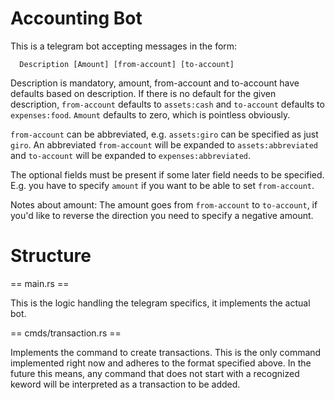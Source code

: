 # Accounting Bot

This is a telegram bot accepting messages in the form:

```
  Description [Amount] [from-account] [to-account]
```

Description is mandatory, amount, from-account and to-account have defaults
based on description. If there is no default for the given description,
`from-account` defaults to `assets:cash` and `to-account` defaults to `expenses:food`.
`Amount` defaults to zero, which is pointless obviously.

`from-account` can be abbreviated, e.g. `assets:giro` can be specified as just
`giro`. An abbreviated `from-account` will be expanded to `assets:abbreviated` and
`to-account` will be expanded to `expenses:abbreviated`.

The optional fields must be present if some later field needs to be specified.
E.g. you have to specify `amount` if you want to be able to set `from-account`.


Notes about amount: The amount goes from `from-account` to `to-account`, if
you'd like to reverse the direction you need to specify a negative amount.

# Structure

== main.rs ==

This is the logic handling the telegram specifics, it implements the actual bot.


== cmds/transaction.rs ==

Implements the command to create transactions. This is the only command
implemented right now and adheres to the format specified above. In the future
this means, any command that does not start with a recognized keword will be
interpreted as a transaction to be added.

